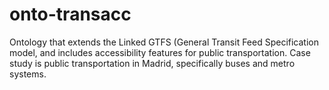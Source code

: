# onto-transacc
Ontology that extends the Linked GTFS (General Transit Feed Specification model, and includes accessibility features for public transportation. Case study is public transportation in Madrid, specifically buses and metro systems. 
